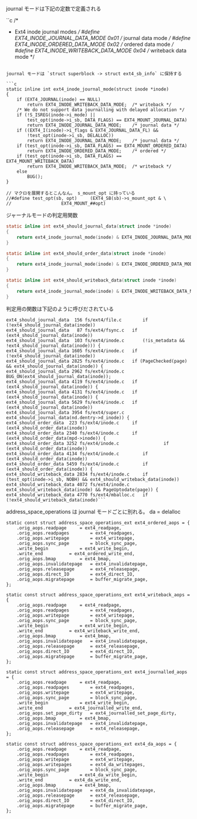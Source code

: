 
journal モードは下記の定数で定義される

``c
/*
 * Ext4 inode journal modes
 */
#define EXT4_INODE_JOURNAL_DATA_MODE	0x01 /* journal data mode */
#define EXT4_INODE_ORDERED_DATA_MODE	0x02 /* ordered data mode */
#define EXT4_INODE_WRITEBACK_DATA_MODE	0x04 /* writeback data mode */
```

journal モードは `struct superblock -> struct ext4_sb_info` に保持する

```c
static inline int ext4_inode_journal_mode(struct inode *inode)
{
	if (EXT4_JOURNAL(inode) == NULL)
		return EXT4_INODE_WRITEBACK_DATA_MODE;	/* writeback */
	/* We do not support data journalling with delayed allocation */
	if (!S_ISREG(inode->i_mode) ||
	    test_opt(inode->i_sb, DATA_FLAGS) == EXT4_MOUNT_JOURNAL_DATA)
		return EXT4_INODE_JOURNAL_DATA_MODE;	/* journal data */
	if ((EXT4_I(inode)->i_flags & EXT4_JOURNAL_DATA_FL) &&
	    !test_opt(inode->i_sb, DELALLOC))
		return EXT4_INODE_JOURNAL_DATA_MODE;	/* journal data */
	if (test_opt(inode->i_sb, DATA_FLAGS) == EXT4_MOUNT_ORDERED_DATA)
		return EXT4_INODE_ORDERED_DATA_MODE;	/* ordered */
	if (test_opt(inode->i_sb, DATA_FLAGS) == EXT4_MOUNT_WRITEBACK_DATA)
		return EXT4_INODE_WRITEBACK_DATA_MODE;	/* writeback */
	else
		BUG();
}

// マクロを展開するとこんなん。 s_mount_opt に持っている
//#define test_opt(sb, opt)		(EXT4_SB(sb)->s_mount_opt & \
//					 EXT4_MOUNT_##opt)
```

ジャーナルモードの判定用関数

```c
static inline int ext4_should_journal_data(struct inode *inode)
{
	return ext4_inode_journal_mode(inode) & EXT4_INODE_JOURNAL_DATA_MODE;
}

static inline int ext4_should_order_data(struct inode *inode)
{
	return ext4_inode_journal_mode(inode) & EXT4_INODE_ORDERED_DATA_MODE;
}

static inline int ext4_should_writeback_data(struct inode *inode)
{
	return ext4_inode_journal_mode(inode) & EXT4_INODE_WRITEBACK_DATA_MODE;
}
```

判定用の関数は下記のように呼びだされている

```
ext4_should_journal_data  156 fs/ext4/file.c   		if (!ext4_should_journal_data(inode))
ext4_should_journal_data   87 fs/ext4/fsync.c  	if (ext4_should_journal_data(inode))
ext4_should_journal_data  103 fs/ext4/inode.c  	    (!is_metadata && !ext4_should_journal_data(inode))) {
ext4_should_journal_data 1605 fs/ext4/inode.c  	if (!ext4_should_journal_data(inode))
ext4_should_journal_data 2825 fs/ext4/inode.c  	if (PageChecked(page) && ext4_should_journal_data(inode)) {
ext4_should_journal_data 2962 fs/ext4/inode.c  		BUG_ON(ext4_should_journal_data(inode));
ext4_should_journal_data 4119 fs/ext4/inode.c  	if (ext4_should_journal_data(inode)) {
ext4_should_journal_data 4131 fs/ext4/inode.c  	if (ext4_should_journal_data(inode)) {
ext4_should_journal_data 5629 fs/ext4/inode.c  	if (ext4_should_journal_data(inode))
ext4_should_journal_data 3954 fs/ext4/super.c  	    ext4_should_journal_data(nd.dentry->d_inode)) {
ext4_should_order_data  223 fs/ext4/inode.c  	if (ext4_should_order_data(inode))
ext4_should_order_data 2340 fs/ext4/inode.c  	if (ext4_should_order_data(mpd->inode)) {
ext4_should_order_data 3252 fs/ext4/inode.c  				if (ext4_should_order_data(inode))
ext4_should_order_data 4134 fs/ext4/inode.c  		if (ext4_should_order_data(inode))
ext4_should_order_data 5459 fs/ext4/inode.c  		if (ext4_should_order_data(inode)) {
ext4_should_writeback_data 2834 fs/ext4/inode.c  	if (test_opt(inode->i_sb, NOBH) && ext4_should_writeback_data(inode))
ext4_should_writeback_data 4072 fs/ext4/inode.c  	     ext4_should_writeback_data(inode) && PageUptodate(page)) {
ext4_should_writeback_data 4770 fs/ext4/mballoc.c 	if (!ext4_should_writeback_data(inode)```
```

address_space_operations は journal モードごとに別れる。 da = delalloc

```
static const struct address_space_operations_ext ext4_ordered_aops = {
	.orig_aops.readpage		= ext4_readpage,
	.orig_aops.readpages		= ext4_readpages,
	.orig_aops.writepage		= ext4_writepage,
	.orig_aops.sync_page		= block_sync_page,
	.write_begin			= ext4_write_begin,
	.write_end			= ext4_ordered_write_end,
	.orig_aops.bmap			= ext4_bmap,
	.orig_aops.invalidatepage	= ext4_invalidatepage,
	.orig_aops.releasepage		= ext4_releasepage,
	.orig_aops.direct_IO		= ext4_direct_IO,
	.orig_aops.migratepage		= buffer_migrate_page,
};

static const struct address_space_operations_ext ext4_writeback_aops = {
	.orig_aops.readpage		= ext4_readpage,
	.orig_aops.readpages		= ext4_readpages,
	.orig_aops.writepage		= ext4_writepage,
	.orig_aops.sync_page		= block_sync_page,
	.write_begin			= ext4_write_begin,
	.write_end			= ext4_writeback_write_end,
	.orig_aops.bmap			= ext4_bmap,
	.orig_aops.invalidatepage	= ext4_invalidatepage,
	.orig_aops.releasepage		= ext4_releasepage,
	.orig_aops.direct_IO		= ext4_direct_IO,
	.orig_aops.migratepage		= buffer_migrate_page,
};

static const struct address_space_operations_ext ext4_journalled_aops = {
	.orig_aops.readpage		= ext4_readpage,
	.orig_aops.readpages		= ext4_readpages,
	.orig_aops.writepage		= ext4_writepage,
	.orig_aops.sync_page		= block_sync_page,
	.write_begin			= ext4_write_begin,
	.write_end			= ext4_journalled_write_end,
	.orig_aops.set_page_dirty	= ext4_journalled_set_page_dirty,
	.orig_aops.bmap			= ext4_bmap,
	.orig_aops.invalidatepage	= ext4_invalidatepage,
	.orig_aops.releasepage		= ext4_releasepage,
};

static const struct address_space_operations_ext ext4_da_aops = {
	.orig_aops.readpage		= ext4_readpage,
	.orig_aops.readpages		= ext4_readpages,
	.orig_aops.writepage		= ext4_writepage,
	.orig_aops.writepages		= ext4_da_writepages,
	.orig_aops.sync_page		= block_sync_page,
	.write_begin			= ext4_da_write_begin,
	.write_end			= ext4_da_write_end,
	.orig_aops.bmap			= ext4_bmap,
	.orig_aops.invalidatepage	= ext4_da_invalidatepage,
	.orig_aops.releasepage		= ext4_releasepage,
	.orig_aops.direct_IO		= ext4_direct_IO,
	.orig_aops.migratepage		= buffer_migrate_page,
};
```